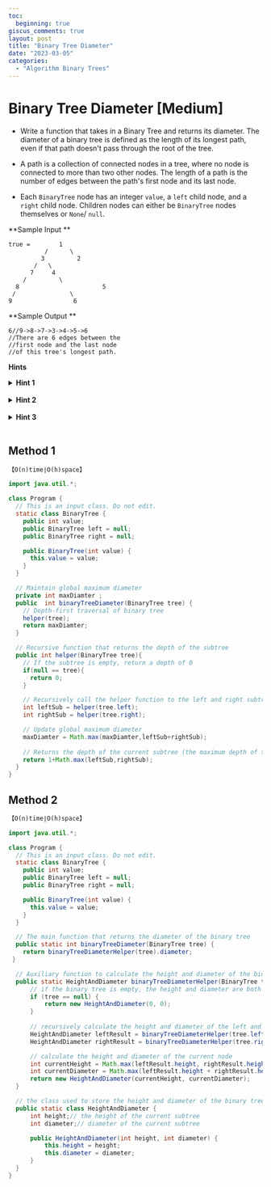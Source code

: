 ```yaml
---
toc:
  beginning: true
giscus_comments: true
layout: post
title: "Binary Tree Diameter"
date: "2023-03-05"
categories:
  - "Algorithm Binary Trees"
---
```


# Binary Tree Diameter [Medium]

- Write a function that takes in a Binary Tree and returns its diameter. The diameter of a binary tree is defined as the length of its longest path, even if that path doesn't pass through the root of the tree.

- A path is a collection of connected nodes in a tree, where no node is connected to more than two other nodes. The length of a path is the number of edges between the path's first node and its last node.

- Each `BinaryTree` node has an integer `value`, a `left` child node, and a `right` child node. Children nodes can either be `BinaryTree` nodes themselves or `None`/ `null`.







**Sample Input **

````
true =        1
          /      \
         3         2
       /   \    
      7     4   
    /         \ 
  8 					  5
 /               \
9                 6
````

**Sample Output **

```
6//9->8->7->3->4->5->6 
//There are 6 edges between the 
//first node and the last node 
//of this tree's longest path.
```



**Hints**
<br>

<details> <summary><b>Hint 1</b></summary>
    <br>
    <i><strong> How can you use the height of a binary tree and the heights of its subtrees to calculate its diameter? </strong></i>
</details>




<br>

<details> <summary><b>Hint 2</b></summary>
    <br>
    <i><strong> The length of the longest path that goes through the root of a binary tree is the sum of the heights of its left and right subtrees (left subtree height right subtree height). The diameter of a binary tree can be calculated by taking the maximum of:1)the maximum subtree diameter (max(left subtree diameter,right subtree diameter)); and 2)the length of the longest path that goes through the root (left subtree height right subtree height).</strong></i>
</details>




<br>

<details> <summary><b>Hint 3</b></summary>
    <br>
    <i><strong> Implement a variation of depth-first search that recursively keeps track of both the diameter and the height of a each subtree in the input binary tree. Follow Hint #2 to continuously compute these diameters.</strong></i>
</details>



<br>



## Method 1

```tex
【O(n)time∣O(h)space】
```

```java
import java.util.*;

class Program {
  // This is an input class. Do not edit.
  static class BinaryTree {
    public int value;
    public BinaryTree left = null;
    public BinaryTree right = null;

    public BinaryTree(int value) {
      this.value = value;
    }
  }

  // Maintain global maximum diameter
  private int maxDiamter ;
  public  int binaryTreeDiameter(BinaryTree tree) {
    // Depth-first traversal of binary tree
    helper(tree);
    return maxDiamter;
  }

  // Recursive function that returns the depth of the subtree
  public int helper(BinaryTree tree){
    // If the subtree is empty, return a depth of 0  
    if(null == tree){
      return 0;
    }

    // Recursively call the helper function to the left and right subtrees to get the depth of the left and right subtrees
    int leftSub = helper(tree.left);
    int rightSub = helper(tree.right);

    // Update global maximum diameter
    maxDiamter = Math.max(maxDiamter,leftSub+rightSub);
    
    // Returns the depth of the current subtree (the maximum depth of the left and right subtree plus 1)
    return 1+Math.max(leftSub,rightSub);
  }
}

```



## Method 2

```tex
【O(n)time∣O(h)space】
```

```java
import java.util.*;

class Program {
  // This is an input class. Do not edit.
  static class BinaryTree {
    public int value;
    public BinaryTree left = null;
    public BinaryTree right = null;

    public BinaryTree(int value) {
      this.value = value;
    }
  }

  // The main function that returns the diameter of the binary tree
  public static int binaryTreeDiameter(BinaryTree tree) {
    return binaryTreeDiameterHelper(tree).diameter;
 }

  // Auxiliary function to calculate the height and diameter of the binary tree
  public static HeightAndDiameter binaryTreeDiameterHelper(BinaryTree tree) {
      // if the binary tree is empty, the height and diameter are both 0
      if (tree == null) {
          return new HeightAndDiameter(0, 0);
      }
      
      // recursively calculate the height and diameter of the left and right subtrees, respectively.
      HeightAndDiameter leftResult = binaryTreeDiameterHelper(tree.left);
      HeightAndDiameter rightResult = binaryTreeDiameterHelper(tree.right);

      // calculate the height and diameter of the current node
      int currentHeight = Math.max(leftResult.height, rightResult.height) + 1;
      int currentDiameter = Math.max(leftResult.height + rightResult.height, Math.max(leftResult.diameter, rightResult.diameter));
      return new HeightAndDiameter(currentHeight, currentDiameter);
  }

  // the class used to store the height and diameter of the binary tree
  public static class HeightAndDiameter {
      int height;// the height of the current subtree
      int diameter;// diameter of the current subtree

      public HeightAndDiameter(int height, int diameter) {
          this.height = height;
          this.diameter = diameter;
      }
  }
}

```
